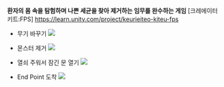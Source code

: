 **환자의 몸 속을 탐험하며 나쁜 세균을 찾아 제거하는 임무를 완수하는 게임**
[크레에이터 키트:FPS]
https://learn.unity.com/project/keurieiteo-kiteu-fps


* 무기 바꾸기
![](https://images.velog.io/images/yeah7598/post/e098ea29-4629-4d98-a001-c347c820b8f1/gif2.gif)


* 몬스터 제거
![](https://images.velog.io/images/yeah7598/post/84db6127-09e3-4c71-9e2e-b3fb68070e12/gif4.gif)


* 열쇠 주워서 잠긴 문 열기
![](https://images.velog.io/images/yeah7598/post/3399da44-5d27-4d4c-a81d-78d3db12b176/gif3.gif)

* End Point 도착
![](https://images.velog.io/images/yeah7598/post/8b2f7aed-683b-454b-9755-795d27281f2b/git5.gif)
